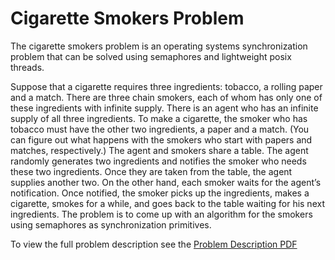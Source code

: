 # Cigarette Smokers Problem

The cigarette smokers problem is an operating systems synchronization problem that can be solved using semaphores and lightweight posix threads.

Suppose that a cigarette requires three ingredients: tobacco, a rolling paper and a match. There are three chain
smokers, each of whom has only one of these ingredients with infinite supply. There is an agent who has an
infinite supply of all three ingredients. To make a cigarette, the smoker who has tobacco must have the other
two ingredients, a paper and a match. (You can figure out what happens with the smokers who start with
papers and matches, respectively.) The agent and smokers share a table. The agent randomly generates two
ingredients and notifies the smoker who needs these two ingredients. Once they are taken from the table, the
agent supplies another two. On the other hand, each smoker waits for the agent’s notification. Once notified,
the smoker picks up the ingredients, makes a cigarette, smokes for a while, and goes back to the table waiting
for his next ingredients. The problem is to come up with an algorithm for the smokers using semaphores as
synchronization primitives.

To view the full problem description see the [Problem Description PDF](https://github.com/nfgallimore/CigaretteSmokersProblem/blob/master/ProblemDescription.pdf)
